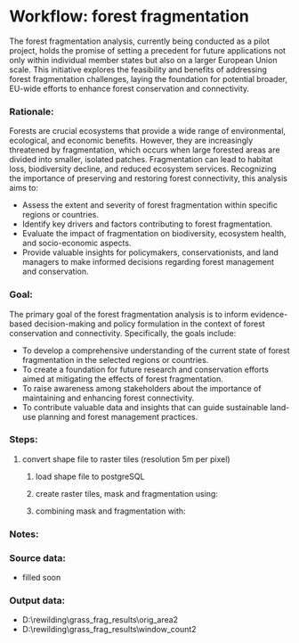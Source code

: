 # Workflow: forest fragmentation
The forest fragmentation analysis, currently being conducted as a pilot project, holds the promise of setting a precedent 
for future applications not only within individual member states but also on a larger European Union scale. 
This initiative explores the feasibility and benefits of addressing forest fragmentation challenges, laying 
the foundation for potential broader, EU-wide efforts to enhance forest conservation and connectivity.


### Rationale:
Forests are crucial ecosystems that provide a wide range of environmental, ecological, and economic benefits. 
However, they are increasingly threatened by fragmentation, which occurs when large forested areas are divided 
into smaller, isolated patches. Fragmentation can lead to habitat loss, biodiversity decline, and reduced 
ecosystem services. Recognizing the importance of preserving and restoring forest connectivity, this analysis aims to:

- Assess the extent and severity of forest fragmentation within specific regions or countries.
- Identify key drivers and factors contributing to forest fragmentation.
- Evaluate the impact of fragmentation on biodiversity, ecosystem health, and socio-economic aspects.
- Provide valuable insights for policymakers, conservationists, and land managers to make informed decisions regarding forest management and conservation.


### Goal:
The primary goal of the forest fragmentation analysis is to inform evidence-based decision-making and policy 
formulation in the context of forest conservation and connectivity. Specifically, the goals include:

- To develop a comprehensive understanding of the current state of forest fragmentation in the selected regions or countries.
- To create a foundation for future research and conservation efforts aimed at mitigating the effects of forest fragmentation.
- To raise awareness among stakeholders about the importance of maintaining and enhancing forest connectivity.
- To contribute valuable data and insights that can guide sustainable land-use planning and forest management practices.


### Steps:
1. convert shape file to raster tiles (resolution 5m per pixel)
	1. load shape file to postgreSQL
	
	2. create raster tiles, mask and fragmentation using:
	
	3. combining mask and fragmentation with:
		

### Notes:



### Source data:
* filled soon

### Output data:
* D:\rewilding\grass_frag_results\orig_area2
* D:\rewilding\grass_frag_results\window_count2